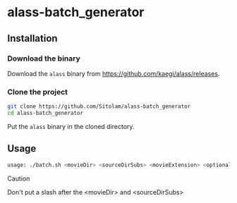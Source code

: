 # alass-batch_generator

## Installation
### Download the binary
Download the `alass` binary from https://github.com/kaegi/alass/releases.

### Clone the project
```bash
git clone https://github.com/Sitolam/alass-batch_generator
cd alass-batch_generator
```
Put the `alass` binary in the cloned directory.

## Usage
```bash
usage: ./batch.sh <movieDir> <sourceDirSubs> <movieExtension> <optional:alassDir>
```
> [!CAUTION]
> Don't put a slash after the \<movieDir> and \<sourceDirSubs>
